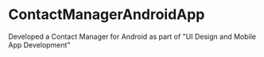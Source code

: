 # ContactManagerAndroidApp
Developed a Contact Manager for Android as part of "UI Design and Mobile App Development"
 
